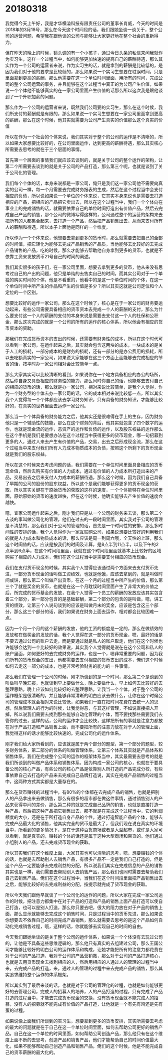 # 20180318

我觉得今天上午好，我是才华横溢科技有限责任公司的董事长肖威，今天的时间是2018年的3月18号，那么在今天这个时间段的话，我们跟她坐谈一谈关于，整个公司的运营问题，希望我在跟他谈的公司与能够让大家更好地在整个社会的重新得力。

但在昨天的晚上的时候，镜头调的有一个小孩子，通过今日头条的私信来问我就作为实习生，这样一个过程当中，如何能够更加快速的提高自己的薪酬待遇，那么其实作为一个公司的运营者来说，作为实习生的话，就是拿到的薪酬是比较低的，是因为我们对于他的要求是比较低的，那么如果说一个实习生想要在耽误时间，只是里面拿到更高的薪酬，那么他需要在这一个单位时间里面，用所有的时间，完成公司的整个公司运营的事务，并且能够在这个过程当中真正的为公司产生价值，如果说一个个体他不能够真实的在一家公司里面产生价值的话那么所以这次我是跟他谈到了一个升职加薪的问题。

那么作为一个公司的运营者来说，既然我们公司要的实习生，那么在这个时候，我们所支付的薪酬就是有限的，那么如果说一个实习生想要在一家公司里面拿到更高的薪酬，那么在这个时候，他其实就需要为公司产生真实的价值那么这个真实的价值

所以在作为一个社会的个体来说，我们其实对于整个的公司的运作是不清晰的，所以如果大家想要比较好的，在公司里面运作，达到更高的薪酬待遇，那么其实核心所需要去思考的就在于三个层面的事情。

首先第一个层面的事情我们就应该去谈到的，就是关于公司的整个运作的架构，让第二个所需要去谈到的就是关于公司的产品打造，那么第三个呢，也就是谈到了关于公司化的管理。

我们每个个体的话，本身来说都是一家公司，俺只是我们这一家公司他不需要向真实的公司一样，每一个月需要去完成财务报表的生成，然后在这个过程当中会支付相应的负债，所以说如果说一个单位的个体来说，它其实本身来说也是需要去打造相应的产品，把相应的产品把它卖出去，所以在这个过程当中，我们一个个体向在事业上的完成销售的话，就需要依靠自己的单位时间打造出有价值产品，然后去完成自己产品的销售，那个公司的微博写得这样的，公司通过整个的运营的架构来去把所有的人都集合起来，去打造一个产品，然后把产品销售出去，从而来支付所有人的薪酬和待遇，所以本子上面他是同样的一个维度。

所以作为一个个体来说，他想要去拿到更多的货币时，那么就需要去把自己的全部的时间值，把它转化为能够去完成产品销售的产品质，当他能够去比较好的去完成产品销售的产品，吃的时候，那么才能够去帮助他自身拿到更多的货币，也就是不依靠工资来发放货币21号自己的时间的阐述。

我们其实很多的孩子们，在一家公司里面，想要去拿到更多的货币，他从来没有思考过自己的产出的问题，他只是单纯的去售卖自己的时间，而其实公司对于一个单独的购买时间的个体，他是不看重的，他看中的是这一个单位时间的个体，在这一个单位时间中所产生的作品和产生的价值是多少？所以其实这就是公司定位和个人定位的一个区别。

想要比较好的运作一家公司，那么在这个时候了，核心是在于一家公司的财务要运动起来，有些公司需要具备相应的货币资本去完成一个人的薪酬的支付，那么为什么要支付这一个人的薪酬的支付的本身来说是需要去支付这一个人的社保和公积金，那么这次完成的就是一个公司的所有的运作的核心体系，所以他会有相应的货币资本的资助。

那我们在完成货币资本的支出的时候，还需要有财务性的成本，所以在这个时代可以看到一家公司，在运作起来之后，其实就会包含这两块的成本，一块成本的是关于人工的损耗，一部分成本的是财务的损耗，还有一部分的是办公费用的损耗，所以去吃额真实的一家公司，如果说大家能够在这三个方面上面能够去完成相应的节省的话，按平时办一家公司相对会比较简单一点。

那么大家其实可以比较清晰的看到，如果说你在一个地方具备相应的办公的场所，然后你自身又具备相应的财务性的能力，那么同时你自己的话，也能够去支付自己的相应的货币的话，那么就是办一家公司，相对来说比较简单，是我个人觉得，作为一个财务型的个体去办一家公司的话，它的成本相对来说比较低一点，所以其实我个人觉得每一个个体都应该去学习财务知识，只有具备的财务知识，才能够比较好的，在真实的世界里面去运作一家公司。

那么当一个个体具备的财务能力之后，他其实还是很难得在手上的生存，因为财务他只是一个辅助性的技能，那么在这个财务的背后，他其实就包含了四个数字的运作，也就是现金流的运作，恶资产的运作和负债的运作，以及股东权益的运作那么在这个手机是我们是要想办法在这个过程当中获得更多的货币现金，哪一句招募到更多的人，通过人来去产生有价值的产品，交易，出去之后形成现金流，那么在这个过程当中来支付我们所有人力成本物质成本的负债，按照这个所剩下的货币现金就是我们的股东权益。

所以在这个时候来去考虑问题的话，我们需要在一个单位时间里面具备相应的货币现金值，然后去购买有价值的人力成本，通过有价值的人力成本所打造出来的产品，交易出去之后来支付人力成本的薪酬待遇，那么这个时候，因为我们自己具备了早期的公司的股份的股东权益，所以这个是我们能够获得更多的货币现金的获取，所以其实关键在于原始货币的获取的这样的速度，一个个体能够在单位时间里面，原始原始的货币的速度越快，但在这个时候，他确实能够去产生价值的速度会越快。

嗯，宜家公司运作起来之后，刚才我们只是从一个公司的财务来去谈，那么第二个去谈的事叫做公司化的管理，他们在过去的一段时间里面，其实我对于公司的管理是不清楚的，那么我们对于公司的管理的话，首先是一个时间性的安排，那么多时间性的安排的话，我个人觉得作为一家互联网公司，如果说想要比较好的利用我们的就是人力成本和物质成本的话，那么应该是周一到周六哦，全天性的上班，那么这个时间值的话，应该是按我们的时间及计算，是8点半到11点半，以及下午的2点半到6点半，在这个时间段里面，我就在这个时间段里面就基本上比较好的区域购买了相应的人力成本，俺们在这个过程当中是需要支付相应的货币现金。

我们在支付货币现金的时候，其实我个人觉得应该通过两个方面来去支付货币先进，一部分货币现金的话叫做工资绩效，也就是他饿，应该去拿到的，就是叫做时间或饼，那么第二个叫做产出货币，在这一个月的过程当中所产生的价值，那么第三个了就是奖金的货币，也就是在这一个月耽误时间里面产生了非常大的价值之后，所完成的货币基金的发放，在我个人觉得一个员工的薪酬的发放应该其实包含着三个部分，第一部分包含的是基础薪酬，第二个部分的包含的是叫做，嗯，讲工资的绩效，让第三个人说句谈到的应该是叫做月末的奖金，应该是包含这三个部分，那么这三个部分的话，我们如果说在财务上面去运作，相对都会比较困难一点。

因为一个月一个月的这个薪酬的发放，他的工资的额度是一定的，那么在做绩效的发放和在做奖金的发放的话，我个人觉得在这一部分的货币现金，嗯，最好的话是不要去通过公司的账户去走，而是要通过就是私人的账户取走，他们在这个时候也许能够会达到一个比较好的效果说，其实我个人觉得就是说在在这个公司和私人的账户里面，如何更好的去完成财务的运作，也是一个，嗯非常重要的问题，因为我们所有的货币现金的支出，他都需要去支付相应的货币支出的成本，俺们这个时候如何去走这一部分的成本，也是非常考验财务的能力的一件事情。

那么我们在管理一个公司的时候，刚才所谈到的是一个时间，那么第二个是谈到的叫做叫早晚汇报，也就谈到早上要做什么，晚上要做什么，早上如何去比较好的去整理思路，晚上应该如何比较好的去整理思路，让我当一个个体，对于整个公司的运作框架是很清晰的，并且能够非常清晰的明白应该去做什么，让你在这个时候公司的管理成本就会相对来说比较低，如果我们一直在把时间花费在去统一人的思想，然后管理人的行为的时候，让我觉得恶，与其这样管理，不如说直接把人开掉，所以说我们需要去找到那些能够自动化管理的个体，而不要找那些需要我们去管你的过去，这样的话，公司的运作才会比较快，这样把所有的事就是注意力都放在对于产品打造和产品销售上面，而不要把所有的注意力放在对于人的管理上面，我觉得这样的话才能够比较快速的。完成公司化的运作体系。

刚才我们给大家所看到的，应该就是属于两个部分的题型，第一个部分的题型，较多财务体系，第二部分的体系的叫做管理体系，让第三个体系其实就是产品体系和销售体系，我们在完成整个公司的运作的框架体系当中，其实最需要去思考的就是我们所谈到的叫做产品体系和销售体系，因为构成一家公司的核心，也就在于要具备公司的核心产品，有些公司的核心产品是依靠别人所打造的产品完成分校，有些事依靠自己去打造的产品来去完成自己品牌打造说，其实在完成产品销售的过程当中，这两种方式其实都是大量存在的。

那么在货币赚钱的过程当中，有80%的个体都在去完成产品的销售，也就是把别人的产品拿出来去做销售，那么有很多的超市都在做这件事情，通过销售别人的产品来获得中间的差价，那么第二种的就是完成自己品牌的销售，也就是直接打造一种产品，然后把这种产品把它销售出去，那不就是在完成这个过程当中，它的利润额度的大小，还是在于所打造自身产品的个性，通过打造智能产品的个体，能够去完成产品最大化的销售，他其实完全的货币是最大了，但我们现在说在真实的环境当中，所看到的更多情况下，是在于这种百货商场或者是大型超市，或许是大家可以看到，就是真实的，赚钱的个体的话还是属于这种大型商场和百货的。他们通过小组别人的产品，还去完成货币现金的获取。

所以其实我们在这个维度上面，大家其实也可以清晰的思考，嗯，想要赚钱的个体的话，也就是去帮助别人去销售产品，有很多产品不一定是我们自己打造的，但是这个产品一定要能够去完成利益的分配，所以说我们其实在完成信息的产品的销售其实也是一样，我们需要去帮助别人去销售产品，那么我们也同时需要去帮助我们自己去销售产品，俺们在这个过程当中，当我们在这个时间段里面把产品销售出去之后，能够比较好的去完成利益的分配，按提示就完成了货币现金的获取。

所以今天我们跟他早就谈了一个公司化的运作的问题，所以大家在完成一家公司运作的时候，把注意力都集中在对于产品的打造和产品的销售上面产品打造可以使自己打造，也可以是别人打造，那么你只要去吧，很大的阻力放在对于产品的销售上面，那么显示就能够去完成这个销售时间，只是过程当中的货币先进，那么如果说你想要去不依靠自己的时间完成产品销售，那么就需要去思考的是这个产品如何自动化完成销售过程，哦，这样的话，你就能够去实现自己的时间的自由。

今天我们跟她坐谈的是关于整个公司的运作体系，如果说一个个体没有去玩过公司的，让他是不具备这些思维逻辑的，那么他只有真实的去组建过公司，那么王国公司才能够比较好的明白公司的运作体系和构成，让她才能把所有的注意力都花费在对于公司的产品打造，我对于公司的产品营销撒，那么对于公司的产品打造核心，也就是去用货币现金去找到相应的人，然后用相应的人通过人的管理的过程当中来，去完成产品的打造，来，通过人的管理的过程中来去完成产品的销售，那么其实追求维持整个运作的体系框架。

所以其实到了最后来谈的话，也就是对于公司的管理化的过程，也就是如何能够更好的去管理公司，完成人的招募人的培养，人的产品打造的过程，只有完成了产品打造的过程当中，才能去完成货币现金的交换，没有货币现金就不能完成人的招募，没有人的招募就不能完成有价值的产品打造，让他就是一个有先有鸡还是先有蛋的过程。

如果说像上面我们所谈到的实习生，想要拿到更多的货币安排，其实所需要去考虑的最大的问题就是在于自己在这一个单位时间里面，如何去帮助公司更好的销售产品，自己在这一个单位的时间里面，如何帮助公司创造产品，那么他只有在这个维度上面不断的去思考，创造产品和销售产品，他们才能帮助自己的时间价值最大化，如果不能够帮助自己创造产品和销售产品，俺们的这个时候，他是不能完成自己的货币薪酬的最大化的。
